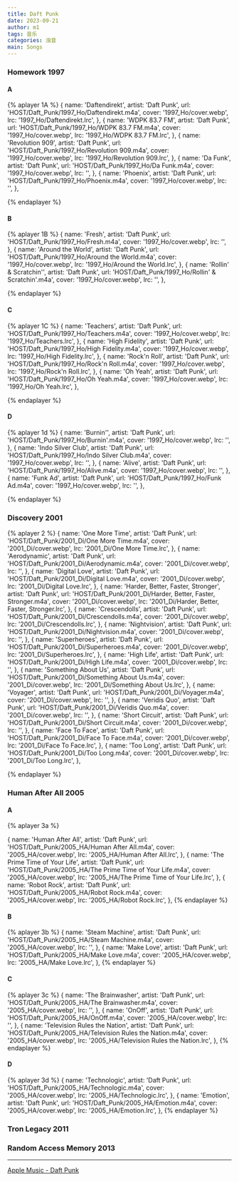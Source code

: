 ```yaml
---
title: Daft Punk
date: 2023-09-21
author: m1
tags: 音乐
categories: 浊音
main: Songs
---
```


### Homework 1997

#### A

{% aplayer 1A %}
{
name: 'Daftendirekt',
artist: 'Daft Punk',
url: 'HOST/Daft_Punk/1997_Ho/Daftendirekt.m4a',
cover: '1997_Ho/cover.webp',
lrc: '1997_Ho/Daftendirekt.lrc',
},
{
name: 'WDPK 83.7 FM',
artist: 'Daft Punk',
url: 'HOST/Daft_Punk/1997_Ho/WDPK 83.7 FM.m4a',
cover: '1997_Ho/cover.webp',
lrc: '1997_Ho/WDPK 83.7 FM.lrc',
},
{
name: 'Revolution 909',
artist: 'Daft Punk',
url: 'HOST/Daft_Punk/1997_Ho/Revolution 909.m4a',
cover: '1997_Ho/cover.webp',
lrc: '1997_Ho/Revolution 909.lrc',
},
{
name: 'Da Funk',
artist: 'Daft Punk',
url: 'HOST/Daft_Punk/1997_Ho/Da Funk.m4a',
cover: '1997_Ho/cover.webp',
lrc: '',
},
{
name: 'Phoenix',
artist: 'Daft Punk',
url: 'HOST/Daft_Punk/1997_Ho/Phoenix.m4a',
cover: '1997_Ho/cover.webp',
lrc: '',
},

{% endaplayer %}

#### B

{% aplayer 1B %}
{
name: 'Fresh',
artist: 'Daft Punk',
url: 'HOST/Daft_Punk/1997_Ho/Fresh.m4a',
cover: '1997_Ho/cover.webp',
lrc: '',
},
{
name: 'Around the World',
artist: 'Daft Punk',
url: 'HOST/Daft_Punk/1997_Ho/Around the World.m4a',
cover: '1997_Ho/cover.webp',
lrc: '1997_Ho/Around the World.lrc',
},
{
name: 'Rollin\' & Scratchin\'',
artist: 'Daft Punk',
url: 'HOST/Daft_Punk/1997_Ho/Rollin\' & Scratchin\'.m4a',
cover: '1997_Ho/cover.webp',
lrc: '',
},

{% endaplayer %}

#### C

{% aplayer 1C %}
{
name: 'Teachers',
artist: 'Daft Punk',
url: 'HOST/Daft_Punk/1997_Ho/Teachers.m4a',
cover: '1997_Ho/cover.webp',
lrc: '1997_Ho/Teachers.lrc',
},
{
name: 'High Fidelity',
artist: 'Daft Punk',
url: 'HOST/Daft_Punk/1997_Ho/High Fidelity.m4a',
cover: '1997_Ho/cover.webp',
lrc: '1997_Ho/High Fidelity.lrc',
},
{
name: 'Rock\'n Roll',
artist: 'Daft Punk',
url: 'HOST/Daft_Punk/1997_Ho/Rock\'n Roll.m4a',
cover: '1997_Ho/cover.webp',
lrc: '1997_Ho/Rock\'n Roll.lrc',
},
{
name: 'Oh Yeah',
artist: 'Daft Punk',
url: 'HOST/Daft_Punk/1997_Ho/Oh Yeah.m4a',
cover: '1997_Ho/cover.webp',
lrc: '1997_Ho/Oh Yeah.lrc',
},

{% endaplayer %}

#### D

{% aplayer 1d %}
{
name: 'Burnin\'',
artist: 'Daft Punk',
url: 'HOST/Daft_Punk/1997_Ho/Burnin\'.m4a',
cover: '1997_Ho/cover.webp',
lrc: '',
},
{
name: 'Indo Silver Club',
artist: 'Daft Punk',
url: 'HOST/Daft_Punk/1997_Ho/Indo Silver Club.m4a',
cover: '1997_Ho/cover.webp',
lrc: '',
},
{
name: 'Alive',
artist: 'Daft Punk',
url: 'HOST/Daft_Punk/1997_Ho/Alive.m4a',
cover: '1997_Ho/cover.webp',
lrc: '',
},
{
name: 'Funk Ad',
artist: 'Daft Punk',
url: 'HOST/Daft_Punk/1997_Ho/Funk Ad.m4a',
cover: '1997_Ho/cover.webp',
lrc: '',
},

{% endaplayer %}

### Discovery 2001

{% aplayer 2 %}
{
name: 'One More Time',
artist: 'Daft Punk',
url: 'HOST/Daft_Punk/2001_Di/One More Time.m4a',
cover: '2001_Di/cover.webp',
lrc: '2001_Di/One More Time.lrc',
},
{
name: 'Aerodynamic',
artist: 'Daft Punk',
url: 'HOST/Daft_Punk/2001_Di/Aerodynamic.m4a',
cover: '2001_Di/cover.webp',
lrc: '',
},
{
name: 'Digital Love',
artist: 'Daft Punk',
url: 'HOST/Daft_Punk/2001_Di/Digital Love.m4a',
cover: '2001_Di/cover.webp',
lrc: '2001_Di/Digital Love.lrc',
},
{
name: 'Harder, Better, Faster, Stronger',
artist: 'Daft Punk',
url: 'HOST/Daft_Punk/2001_Di/Harder, Better, Faster, Stronger.m4a',
cover: '2001_Di/cover.webp',
lrc: '2001_Di/Harder, Better, Faster, Stronger.lrc',
},
{
name: 'Crescendolls',
artist: 'Daft Punk',
url: 'HOST/Daft_Punk/2001_Di/Crescendolls.m4a',
cover: '2001_Di/cover.webp',
lrc: '2001_Di/Crescendolls.lrc',
},
{
name: 'Nightvision',
artist: 'Daft Punk',
url: 'HOST/Daft_Punk/2001_Di/Nightvision.m4a',
cover: '2001_Di/cover.webp',
lrc: '',
},
{
name: 'Superheroes',
artist: 'Daft Punk',
url: 'HOST/Daft_Punk/2001_Di/Superheroes.m4a',
cover: '2001_Di/cover.webp',
lrc: '2001_Di/Superheroes.lrc',
},
{
name: 'High Life',
artist: 'Daft Punk',
url: 'HOST/Daft_Punk/2001_Di/High Life.m4a',
cover: '2001_Di/cover.webp',
lrc: '',
},
{
name: 'Something About Us',
artist: 'Daft Punk',
url: 'HOST/Daft_Punk/2001_Di/Something About Us.m4a',
cover: '2001_Di/cover.webp',
lrc: '2001_Di/Something About Us.lrc',
},
{
name: 'Voyager',
artist: 'Daft Punk',
url: 'HOST/Daft_Punk/2001_Di/Voyager.m4a',
cover: '2001_Di/cover.webp',
lrc: '',
},
{
name: 'Veridis Quo',
artist: 'Daft Punk',
url: 'HOST/Daft_Punk/2001_Di/Veridis Quo.m4a',
cover: '2001_Di/cover.webp',
lrc: '',
},
{
name: 'Short Circuit',
artist: 'Daft Punk',
url: 'HOST/Daft_Punk/2001_Di/Short Circuit.m4a',
cover: '2001_Di/cover.webp',
lrc: '',
},
{
name: 'Face To Face',
artist: 'Daft Punk',
url: 'HOST/Daft_Punk/2001_Di/Face To Face.m4a',
cover: '2001_Di/cover.webp',
lrc: '2001_Di/Face To Face.lrc',
},
{
name: 'Too Long',
artist: 'Daft Punk',
url: 'HOST/Daft_Punk/2001_Di/Too Long.m4a',
cover: '2001_Di/cover.webp',
lrc: '2001_Di/Too Long.lrc',
},

{% endaplayer %}

### Human After All 2005

#### A

{% aplayer 3a %}

{
name: 'Human After All',
artist: 'Daft Punk',
url: 'HOST/Daft_Punk/2005_HA/Human After All.m4a',
cover: '2005_HA/cover.webp',
lrc: '2005_HA/Human After All.lrc',
},
{
name: 'The Prime Time of Your Life',
artist: 'Daft Punk',
url: 'HOST/Daft_Punk/2005_HA/The Prime Time of Your Life.m4a',
cover: '2005_HA/cover.webp',
lrc: '2005_HA/The Prime Time of Your Life.lrc',
},
{
name: 'Robot Rock',
artist: 'Daft Punk',
url: 'HOST/Daft_Punk/2005_HA/Robot Rock.m4a',
cover: '2005_HA/cover.webp',
lrc: '2005_HA/Robot Rock.lrc',
},
{% endaplayer %}

#### B

{% aplayer 3b %}
{
name: 'Steam Machine',
artist: 'Daft Punk',
url: 'HOST/Daft_Punk/2005_HA/Steam Machine.m4a',
cover: '2005_HA/cover.webp',
lrc: '',
},
{
name: 'Make Love',
artist: 'Daft Punk',
url: 'HOST/Daft_Punk/2005_HA/Make Love.m4a',
cover: '2005_HA/cover.webp',
lrc: '2005_HA/Make Love.lrc',
},
{% endaplayer %}

#### C

{% aplayer 3c %}
{
name: 'The Brainwasher',
artist: 'Daft Punk',
url: 'HOST/Daft_Punk/2005_HA/The Brainwasher.m4a',
cover: '2005_HA/cover.webp',
lrc: '',
},
{
name: 'OnOff',
artist: 'Daft Punk',
url: 'HOST/Daft_Punk/2005_HA/OnOff.m4a',
cover: '2005_HA/cover.webp',
lrc: '',
},
{
name: 'Television Rules the Nation',
artist: 'Daft Punk',
url: 'HOST/Daft_Punk/2005_HA/Television Rules the Nation.m4a',
cover: '2005_HA/cover.webp',
lrc: '2005_HA/Television Rules the Nation.lrc',
},
{% endaplayer %}

#### D

{% aplayer 3d %}
{
name: 'Technologic',
artist: 'Daft Punk',
url: 'HOST/Daft_Punk/2005_HA/Technologic.m4a',
cover: '2005_HA/cover.webp',
lrc: '2005_HA/Technologic.lrc',
},
{
name: 'Emotion',
artist: 'Daft Punk',
url: 'HOST/Daft_Punk/2005_HA/Emotion.m4a',
cover: '2005_HA/cover.webp',
lrc: '2005_HA/Emotion.lrc',
},
{% endaplayer %}

### Tron Legacy 2011

### Random Access Memory 2013

---

[Apple Music - Daft Punk](https://music.apple.com/cn/artist/daft-punk/5468295)